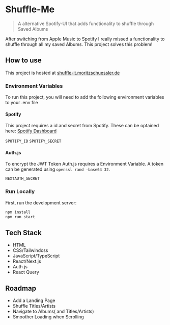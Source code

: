# Shuffle-Me
> A alternative Spotify-UI that adds functionality to shuffle through Saved Albums

After switching from Apple Music to Spotify I really missed a functionality to shuffle through all my saved Albums. This project solves this problem!

## How to use
This project is hosted at [shuffle-it.moritzschuessler.de](https://shuffle-it.moritzschuessler.de/)

### Environment Variables

To run this project, you will need to add the following environment variables to your .env file

#### Spotify

This project requires a id and secret from Spotify. These can be optained here: [Spotify Dashboard](https://developer.spotify.com/dashboard)

`SPOTIFY_ID`
`SPOTIFY_SECRET`

#### Auth.js

To encrypt the JWT Token Auth.js requires a Environment Variable. A token can be generated using `openssl rand -base64 32`.

`NEXTAUTH_SECRET`

### Run Locally

First, run the development server:

```bash
npm install
npm run start
```

## Tech Stack

- HTML
- CSS/Tailwindcss
- JavaScript/TypeScript
- React/Next.js
- Auth.js
- React Query

## Roadmap

- Add a Landing Page
- Shuffle Titles/Artists
- Navigate to Albums( and Titles/Artists)
- Smoother Loading when Scrolling




